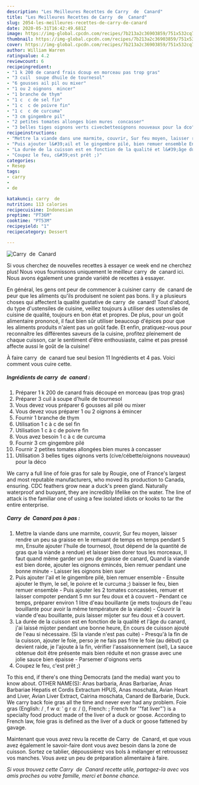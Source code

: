 ```yaml
---
description: "Les Meilleures Recettes de Carry  de  Canard"
title: "Les Meilleures Recettes de Carry  de  Canard"
slug: 2054-les-meilleures-recettes-de-carry-de-canard
date: 2020-05-31T16:42:49.681Z
image: https://img-global.cpcdn.com/recipes/7b213a2c36903859/751x532cq70/carry-de-canard-photo-principale-de-la-recette.jpg
thumbnail: https://img-global.cpcdn.com/recipes/7b213a2c36903859/751x532cq70/carry-de-canard-photo-principale-de-la-recette.jpg
cover: https://img-global.cpcdn.com/recipes/7b213a2c36903859/751x532cq70/carry-de-canard-photo-principale-de-la-recette.jpg
author: William Warren
ratingvalue: 4.2
reviewcount: 6
recipeingredient:
- "1 k 200 de canard frais dcoup en morceau pas trop gras"
- "3 cuil  soupe dhuile de tournesol"
- "6 gousses ail pil ou mixer"
- "1 ou 2 oignons  mincer"
- "1 branche de thym"
- "1 c  c de sel fin"
- "1 c  c de poivre fin"
- "1 c  c de curcuma"
- "3 cm gingembre pil"
- "2 petites tomates allonges bien mures  concasser"
- "3 belles tiges oignons verts civecbetteoignons nouveaux pour la dco"
recipeinstructions:
- "Mettre la viande dans une marmite, couvrir, Sur feu moyen, laisser rendre un peu sa graisse en le remuant de temps en temps pendant 5 mn, Ensuite ajouter l&#39;huile de tournesol, (tout dépend de la quantité de gras que la viande a rendue) et laisser bien dorer tous les morceaux, Il faut quand même garder un peu de graisse de canard, Quand la viande est bien dorée, ajouter les oignons émincés, bien remuer pendant une bonne minute Laisser les oignons bien suer"
- "Puis ajouter l&#39;ail et le gingembre pilé, bien remuer ensemble Ensuite ajouter le thym, le sel, le poivre et le curcuma ;) baisser le feu, bien remuer ensemble Puis ajouter les 2 tomates concassées, remuer et laisser compoter pendant 5 mn sur feu doux et à couvert  Pendant ce temps, préparer environ 1 litre d&#39;eau bouillante (je mets toujours de l&#39;eau bouillante pour avoir la même température de la viande)  Couvrir la viande d&#39;eau bouillante, puis laisser mijoter sur feu doux et à couvert."
- "La durée de la cuisson est en fonction de la qualité et l&#39;âge du canard, j&#39;ai laissé mijoter pendant une bonne heure, En cours de cuisson ajouté de l&#39;eau si nécessaire. (Si la viande n&#39;est pas cuite) Presqu&#39;à la fin de la cuisson, ajouter le foie, perso je ne fais pas frire le foie (au début) ça devient raide, je l&#39;ajoute à la fin, vérifier l&#39;assaisonnement (sel), La sauce obtenue doit être présente mais bien réduite et non grasse avec une jolie sauce bien épaisse Parsemer d&#39;oignons verts"
- "Coupez le feu, c&#39;est prêt ;)"
categories:
- Resep
tags:
- carry
- 
- de

katakunci: carry  de 
nutrition: 113 calories
recipecuisine: Indonesian
preptime: "PT36M"
cooktime: "PT53M"
recipeyield: "1"
recipecategory: Dessert

---
```



![Carry  de  Canard](https://img-global.cpcdn.com/recipes/7b213a2c36903859/751x532cq70/carry-de-canard-photo-principale-de-la-recette.jpg)

Si vous cherchez de nouvelles recettes à essayer ce week end ne cherchez plus! Nous vous fournissons uniquement le meilleur carry  de  canard ici. Nous avons également une grande variété de recettes à essayer.

En général, les gens ont peur de commencer à cuisiner carry  de  canard de peur que les aliments qu'ils produisent ne soient pas bons. Il y a plusieurs choses qui affectent la qualité gustative de carry  de  canard! Tout d'abord, du type d'ustensiles de cuisine, veillez toujours à utiliser des ustensiles de cuisine de qualité, toujours en bon état et propres. De plus, pour un goût alimentaire prononcé, il faut bien sûr utiliser beaucoup d'épices pour que les aliments produits n'aient pas un goût fade. Et enfin, pratiquez-vous pour reconnaître les différentes saveurs de la cuisine, profitez pleinement de chaque cuisson, car le sentiment d'être enthousiaste, calme et pas pressé affecte aussi le goût de la cuisine!

<!--inarticleads1-->

À faire carry  de  canard tue seul besion 11 Ingrédients et 4 pas. Voici comment vous cuire cette.

##### Ingrédients de carry  de  canard :

1. Préparer 1 k 200 de canard frais découpé en morceau (pas trop gras)
1. Préparer 3 cuil à soupe d&#39;huile de tournesol
1. Vous devez vous préparer 6 gousses ail pilé ou mixer
1. Vous devez vous préparer 1 ou 2 oignons à émincer
1. Fournir 1 branche de thym
1. Utilisation 1 c à c de sel fin
1. Utilisation 1 c à c de poivre fin
1. Vous avez besoin 1 c à c de curcuma
1. Fournir 3 cm gingembre pilé
1. Fournir 2 petites tomates allongées bien mures à concasser
1. Utilisation 3 belles tiges oignons verts (cive/cébette/oignons nouveaux) pour la déco


We carry a full line of foie gras for sale by Rougie, one of France&#39;s largest and most reputable manufacturers, who moved its production to Canada, ensuring. CDC feathers grow near a duck&#39;s preen gland. Naturally waterproof and buoyant, they are incredibly lifelike on the water. The line of attack is the familiar one of using a few isolated idiots or kooks to tar the entire enterprise. 

<!--inarticleads2-->

##### Carry  de  Canard pas à pas :

1. Mettre la viande dans une marmite, couvrir, Sur feu moyen, laisser rendre un peu sa graisse en le remuant de temps en temps pendant 5 mn, Ensuite ajouter l&#39;huile de tournesol, (tout dépend de la quantité de gras que la viande a rendue) et laisser bien dorer tous les morceaux, Il faut quand même garder un peu de graisse de canard, Quand la viande est bien dorée, ajouter les oignons émincés, bien remuer pendant une bonne minute - Laisser les oignons bien suer
1. Puis ajouter l&#39;ail et le gingembre pilé, bien remuer ensemble - Ensuite ajouter le thym, le sel, le poivre et le curcuma ;) baisser le feu, bien remuer ensemble - Puis ajouter les 2 tomates concassées, remuer et laisser compoter pendant 5 mn sur feu doux et à couvert  - Pendant ce temps, préparer environ 1 litre d&#39;eau bouillante (je mets toujours de l&#39;eau bouillante pour avoir la même température de la viande)  - Couvrir la viande d&#39;eau bouillante, puis laisser mijoter sur feu doux et à couvert.
1. La durée de la cuisson est en fonction de la qualité et l&#39;âge du canard, j&#39;ai laissé mijoter pendant une bonne heure, En cours de cuisson ajouté de l&#39;eau si nécessaire. (Si la viande n&#39;est pas cuite) - Presqu&#39;à la fin de la cuisson, ajouter le foie, perso je ne fais pas frire le foie (au début) ça devient raide, je l&#39;ajoute à la fin, vérifier l&#39;assaisonnement (sel), La sauce obtenue doit être présente mais bien réduite et non grasse avec une jolie sauce bien épaisse - Parsemer d&#39;oignons verts
1. Coupez le feu, c&#39;est prêt ;)


To this end, if there&#39;s one thing Democrats (and the media) want you to know about. OTHER NAME(S): Anas barbaria, Anas Barbariae, Anas Barbariae Hepatis et Cordis Extractum HPUS, Anas moschata, Avian Heart and Liver, Avian Liver Extract, Cairina moschata, Canard de Barbarie, Duck. We carry back foie gras all the time and never ever had any problem. Foie gras (English: / ˌ f w ɑː ˈ ɡ r ɑː / (), French: ; French for &#39;&#34;fat liver&#34;&#39;) is a specialty food product made of the liver of a duck or goose. According to French law, foie gras is defined as the liver of a duck or goose fattened by gavage. 

<!--inarticleads1-->

<p>
Maintenant que vous avez revu la recette de Carry  de  Canard, et que vous avez également le savoir-faire dont vous avez besoin dans la zone de cuisson. Sortez ce tablier, dépoussiérez vos bols à mélanger et retroussez vos manches. Vous avez un peu de préparation alimentaire à faire.
</p>

<p>
<i>Si vous trouvez cette Carry  de  Canard recette utile, partagez-la avec vos amis proches ou votre famille, merci et bonne chance.</i>
</p>
